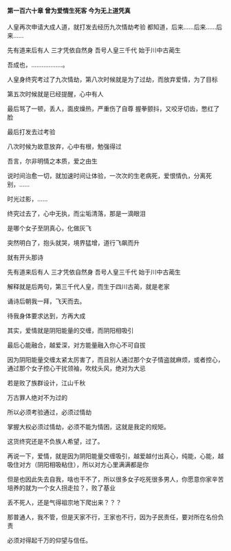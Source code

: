 #### 第一百六十章 曾为爱情生死客 今为无上道凭真


人皇再次申请大成人道，就打发去经历九次情劫考验
都知道，后来……后来……后来……

先有道来后有人
三才凭依自然身
吾号人皇三千代
始于川中古蔺生

吾成也，………………。

人皇身终究考过了九次情劫，第八次时候就是为了过劫，而放弃爱情，为了目标

第五次时候就是已经提醒，心中有人

最后骂了一顿，丢人，面皮燥热，严重伤了自尊
握拳颤抖，又咬牙切齿，憋红了脸

最后打发去过考验

八次时候为故意放弃，心中有根，勉强得过

吾言，尔非明情之本质，爱之由生

说时间治愈一切，就加速时间让体验，一次次的生老病死，爱恨情仇，分离死别，……

时光过影，……

终究过去了，心中无执，而尘垢清落，那是一滴眼泪

是哪个女子至阴真心，化做灰飞

突然明白了，抱头就哭，境界猛增，道行飞飙而升

就有开头那诗

先有道来后有人
三才凭依自然身
吾号人皇三千代
始于川中古蔺生

解释就是后两句，第三千代人皇，而生于四川古蔺，就是老家

诵诗后朝我一拜，飞天而去。

待我身体要求达到，方再大成

其实，爱情就是阴阳能量的交缠，而阴阳相吸引

最后心能融合，越爱深，对方能量融入你心不可自拔

因为阴阳能量交缠太紧太厉害了，而且别人通过那个女子情盗就麻烦，或者控心，通过那个女子控心干扰领袖，吹枕头风，绝对为大忌

若是败了族群设计，江山千秋

万古罪人绝对不为过的

所以必须考验通过，必须过情劫

掌握大权必须过情劫，必须不能为情困，这就是我定的规矩。

这货终究还是不负族人希望，过了。

再说一下，爱情，就是因为阴阳能量交缠吸引，越爱越付出真心，纯能，心能，越吸住对方（阴阳相吸粘住），所以对方心里满满都是你

但是也因此失去自我，啥也干不了，所以很多女子吃死很多男人，你愿意你家辛苦培养的就为一个女人拐走拉？，败了基业

丢不死人，还是气得祖宗地下爬出来？？？

那普通人，我不管，但是天家不行，王家也不行，因为子民责任，要对所在名份负责

必须对得起千万的仰望与信任。

